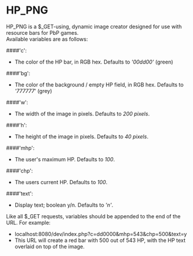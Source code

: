 # HP_PNG

HP_PNG is a $_GET-using, dynamic image creator designed for use with resource bars for PbP games.  
Available variables are as follows:

####'c':
* The color of the HP bar, in RGB hex.  Defaults to _'00dd00'_ (green)

####'bg':
* The color of the background / empty HP field, in RGB hex.  Defaults to _'777777_' (grey)

####'w':
* The width of the image in pixels.  Defaults to _200 pixels_.

####'h':
* The height of the image in pixels.  Defaults to _40 pixels_.

####'mhp':
* The user's maximum HP.  Defaults to _100_.

####'chp':
* The users current HP.  Defaults to _100_.

####'text':
* Display text; boolean y/n.  Defaults to _'n'_.

Like all $_GET requests, variables should be appended to the end of the URL.  For example:
* localhost:8080/dev/index.php?c=dd0000&mhp=543&chp=500&text=y
* This URL will create a red bar with 500 out of 543 HP, with the HP text overlaid on top of the image.

